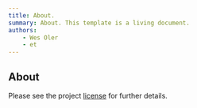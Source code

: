 ```yaml
---
title: About.
summary: About. This template is a living document. 
authors:
    - Wes Oler
    - et
---
```


## About

Please see the project [license](license.md) for further details.  
